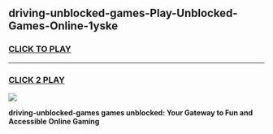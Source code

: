 
## driving-unblocked-games-Play-Unblocked-Games-Online-1yske
<h3>
<a href="https://premium76.site?title=driving-unblocked-games&ref=25A">CLICK TO PLAY</a></h3>
<hr>

<h3>
<a href="https://premium76.site?title=driving-unblocked-games&ref=25A">CLICK 2 PLAY</a>
  
</h3>

<a href="https://premium76.site?title=driving-unblocked-games&ref=25A"><img src="https://clearcache.store/games.png"></a>


**driving-unblocked-games games unblocked: Your Gateway to Fun and Accessible Online Gaming**
